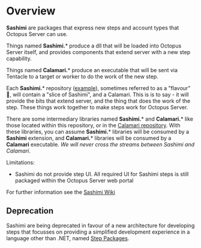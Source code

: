 Overview
===

**Sashimi** are packages that express new steps and account types that Octopus Server can use.

Things named **Sashimi.*** produce a dll that will be loaded into Octopus Server itself, and provides components that extend server with a new step capability.

Things named **Calamari.*** produce an executable that will be sent via Tentacle to a target or worker to do the work of the new step.

Each **Sashimi.*** repository ([example](https://github.com/octopusdeploy/sashimi.azureappservice)), sometimes referred to as a "flavour" 🌮, will contain a "slice of Sashimi", and a Calamari. This is is to say - it will provide the bits that extend server, and the thing that does the work of the step. These things work together to make steps work for Octopus Server.

There are some intermediary libraries named **Sashimi.*** and **Calamari.*** like those located within this repository, or in the [Calamari repository](https://github.com/octopusdeploy/calamari). With these libraries, you can assume **Sashimi.*** libraries will be consumed by a **Sashimi** extension, and **Calamari.*** libraries will be consumed by a **Calamari** executable. _We will never cross the streams between Sashimi and Calamari_.

Limitations:

- Sashimi do not provide step UI. All required UI for Sashimi steps is still packaged within the Octopus Server web portal

For further information see the [Sashimi Wiki](https://github.com/OctopusDeploy/sashimi/wiki)

Deprecation
---

Sashimi are being deprecated in favour of a new architecture for developing steps that focusses on providing a simplified development experience in a language other than .NET, named [Step Packages](https://github.com/OctopusDeploy/step-api/blob/main/docs/StepPackages.md).
